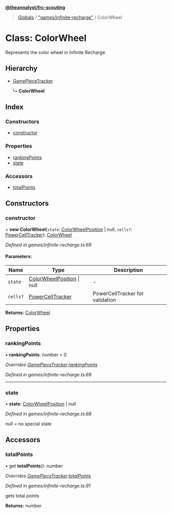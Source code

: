 **[@theannalyst/frc-scouting](../README.md)**

> [Globals](../globals.md) / ["games/infinite-recharge"](../modules/_games_infinite_recharge_.md) / ColorWheel

# Class: ColorWheel

Represents the color wheel in Infinite Recharge

## Hierarchy

* [GamePieceTracker](_match_.gamepiecetracker.md)

  ↳ **ColorWheel**

## Index

### Constructors

* [constructor](_games_infinite_recharge_.colorwheel.md#constructor)

### Properties

* [rankingPoints](_games_infinite_recharge_.colorwheel.md#rankingpoints)
* [state](_games_infinite_recharge_.colorwheel.md#state)

### Accessors

* [totalPoints](_games_infinite_recharge_.colorwheel.md#totalpoints)

## Constructors

### constructor

\+ **new ColorWheel**(`state`: [ColorWheelPosition](../modules/_games_infinite_recharge_.md#colorwheelposition) \| null, `cells?`: [PowerCellTracker](_games_infinite_recharge_.powercelltracker.md)): [ColorWheel](_games_infinite_recharge_.colorwheel.md)

*Defined in games/infinite-recharge.ts:69*

#### Parameters:

Name | Type | Description |
------ | ------ | ------ |
`state` | [ColorWheelPosition](../modules/_games_infinite_recharge_.md#colorwheelposition) \| null | - |
`cells?` | [PowerCellTracker](_games_infinite_recharge_.powercelltracker.md) | PowerCellTracker for validation  |

**Returns:** [ColorWheel](_games_infinite_recharge_.colorwheel.md)

## Properties

### rankingPoints

•  **rankingPoints**: number = 0

*Overrides [GamePieceTracker](_match_.gamepiecetracker.md).[rankingPoints](_match_.gamepiecetracker.md#rankingpoints)*

*Defined in games/infinite-recharge.ts:69*

___

### state

•  **state**: [ColorWheelPosition](../modules/_games_infinite_recharge_.md#colorwheelposition) \| null

*Defined in games/infinite-recharge.ts:68*

null = no special state

## Accessors

### totalPoints

• get **totalPoints**(): number

*Overrides [GamePieceTracker](_match_.gamepiecetracker.md).[totalPoints](_match_.gamepiecetracker.md#totalpoints)*

*Defined in games/infinite-recharge.ts:91*

gets total points

**Returns:** number
